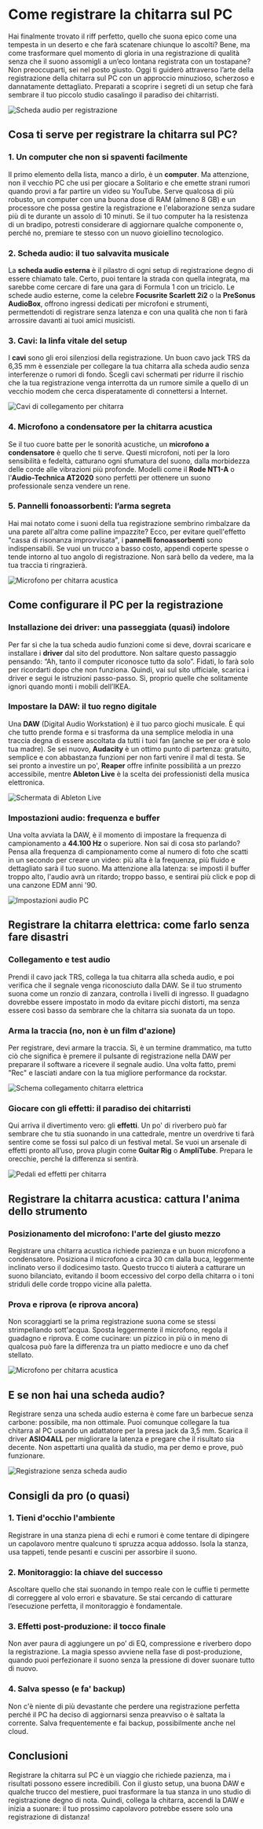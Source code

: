 # Come registrare la chitarra sul PC

Hai finalmente trovato il riff perfetto, quello che suona epico come una tempesta in un deserto e che farà scatenare chiunque lo ascolti? Bene, ma come trasformare quel momento di gloria in una registrazione di qualità senza che il suono assomigli a un’eco lontana registrata con un tostapane? Non preoccuparti, sei nel posto giusto. Oggi ti guiderò attraverso l’arte della registrazione della chitarra sul PC con un approccio minuzioso, scherzoso e dannatamente dettagliato. Preparati a scoprire i segreti di un setup che farà sembrare il tuo piccolo studio casalingo il paradiso dei chitarristi.

![Scheda audio per registrazione](/guide-img/output/569d6666.jpg)

## Cosa ti serve per registrare la chitarra sul PC?

### 1. Un computer che non si spaventi facilmente

Il primo elemento della lista, manco a dirlo, è un **computer**. Ma attenzione, non il vecchio PC che usi per giocare a Solitario e che emette strani rumori quando provi a far partire un video su YouTube. Serve qualcosa di più robusto, un computer con una buona dose di RAM (almeno 8 GB) e un processore che possa gestire la registrazione e l'elaborazione senza sudare più di te durante un assolo di 10 minuti. Se il tuo computer ha la resistenza di un bradipo, potresti considerare di aggiornare qualche componente o, perché no, premiare te stesso con un nuovo gioiellino tecnologico.

### 2. Scheda audio: il tuo salvavita musicale

La **scheda audio esterna** è il pilastro di ogni setup di registrazione degno di essere chiamato tale. Certo, puoi tentare la strada con quella integrata, ma sarebbe come cercare di fare una gara di Formula 1 con un triciclo. Le schede audio esterne, come la celebre **Focusrite Scarlett 2i2** o la **PreSonus AudioBox**, offrono ingressi dedicati per microfoni e strumenti, permettendoti di registrare senza latenza e con una qualità che non ti farà arrossire davanti ai tuoi amici musicisti. 

### 3. Cavi: la linfa vitale del setup

I **cavi** sono gli eroi silenziosi della registrazione. Un buon cavo jack TRS da 6,35 mm è essenziale per collegare la tua chitarra alla scheda audio senza interferenze o rumori di fondo. Scegli cavi schermati per ridurre il rischio che la tua registrazione venga interrotta da un rumore simile a quello di un vecchio modem che cerca disperatamente di connettersi a Internet.

![Cavi di collegamento per chitarra](/guide-img/output/d4c21cde.jpg)

### 4. Microfono a condensatore per la chitarra acustica

Se il tuo cuore batte per le sonorità acustiche, un **microfono a condensatore** è quello che ti serve. Questi microfoni, noti per la loro sensibilità e fedeltà, catturano ogni sfumatura del suono, dalla morbidezza delle corde alle vibrazioni più profonde. Modelli come il **Rode NT1-A** o l’**Audio-Technica AT2020** sono perfetti per ottenere un suono professionale senza vendere un rene.

### 5. Pannelli fonoassorbenti: l’arma segreta

Hai mai notato come i suoni della tua registrazione sembrino rimbalzare da una parete all'altra come palline impazzite? Ecco, per evitare quell'effetto "cassa di risonanza improvvisata", i **pannelli fonoassorbenti** sono indispensabili. Se vuoi un trucco a basso costo, appendi coperte spesse o tende intorno al tuo angolo di registrazione. Non sarà bello da vedere, ma la tua traccia ti ringrazierà.

![Microfono per chitarra acustica](/guide-img/output/10e2a5a6.jpg)

## Come configurare il PC per la registrazione

### Installazione dei driver: una passeggiata (quasi) indolore

Per far sì che la tua scheda audio funzioni come si deve, dovrai scaricare e installare i **driver** dal sito del produttore. Non saltare questo passaggio pensando: “Ah, tanto il computer riconosce tutto da solo”. Fidati, lo farà solo per ricordarti dopo che non funziona. Quindi, vai sul sito ufficiale, scarica i driver e segui le istruzioni passo-passo. Sì, proprio quelle che solitamente ignori quando monti i mobili dell’IKEA.

### Impostare la DAW: il tuo regno digitale

Una **DAW** (Digital Audio Workstation) è il tuo parco giochi musicale. È qui che tutto prende forma e si trasforma da una semplice melodia in una traccia degna di essere ascoltata da tutti i tuoi fan (anche se per ora è solo tua madre). Se sei nuovo, **Audacity** è un ottimo punto di partenza: gratuito, semplice e con abbastanza funzioni per non farti venire il mal di testa. Se sei pronto a investire un po', **Reaper** offre infinite possibilità a un prezzo accessibile, mentre **Ableton Live** è la scelta dei professionisti della musica elettronica.

![Schermata di Ableton Live](/guide-img/output/7eb86e3d.jpg)

### Impostazioni audio: frequenza e buffer

Una volta avviata la DAW, è il momento di impostare la frequenza di campionamento a **44.100 Hz** o superiore. Non sai di cosa sto parlando? Pensa alla frequenza di campionamento come al numero di foto che scatti in un secondo per creare un video: più alta è la frequenza, più fluido e dettagliato sarà il tuo suono. Ma attenzione alla latenza: se imposti il buffer troppo alto, l'audio avrà un ritardo; troppo basso, e sentirai più click e pop di una canzone EDM anni '90.

![Impostazioni audio PC](/guide-img/output/dd15d1db.jpg)

## Registrare la chitarra elettrica: come farlo senza fare disastri

### Collegamento e test audio

Prendi il cavo jack TRS, collega la tua chitarra alla scheda audio, e poi verifica che il segnale venga riconosciuto dalla DAW. Se il tuo strumento suona come un ronzio di zanzara, controlla i livelli di ingresso. Il guadagno dovrebbe essere impostato in modo da evitare picchi distorti, ma senza essere così basso da sembrare che la chitarra sia suonata da un topo.

### Arma la traccia (no, non è un film d'azione)

Per registrare, devi armare la traccia. Sì, è un termine drammatico, ma tutto ciò che significa è premere il pulsante di registrazione nella DAW per preparare il software a ricevere il segnale audio. Una volta fatto, premi "Rec" e lasciati andare con la tua migliore performance da rockstar.

![Schema collegamento chitarra elettrica](/guide-img/output/39d65bf4.jpg)

### Giocare con gli effetti: il paradiso dei chitarristi

Qui arriva il divertimento vero: gli **effetti**. Un po' di riverbero può far sembrare che tu stia suonando in una cattedrale, mentre un overdrive ti farà sentire come se fossi sul palco di un festival metal. Se vuoi un arsenale di effetti pronto all’uso, prova plugin come **Guitar Rig** o **AmpliTube**. Prepara le orecchie, perché la differenza si sentirà.

![Pedali ed effetti per chitarra](/guide-img/output/9d0d7c9a.jpg)

## Registrare la chitarra acustica: cattura l'anima dello strumento

### Posizionamento del microfono: l'arte del giusto mezzo

Registrare una chitarra acustica richiede pazienza e un buon microfono a condensatore. Posiziona il microfono a circa 30 cm dalla buca, leggermente inclinato verso il dodicesimo tasto. Questo trucco ti aiuterà a catturare un suono bilanciato, evitando il boom eccessivo del corpo della chitarra o i toni striduli delle corde troppo vicine alla paletta.

### Prova e riprova (e riprova ancora)

Non scoraggiarti se la prima registrazione suona come se stessi strimpellando sott'acqua. Sposta leggermente il microfono, regola il guadagno e riprova. È come cucinare: un pizzico in più o in meno di qualcosa può fare la differenza tra un piatto mediocre e uno da chef stellato.

![Microfono per chitarra acustica](/guide-img/output/10e2a5a6.jpg)

## E se non hai una scheda audio?

Registrare senza una scheda audio esterna è come fare un barbecue senza carbone: possibile, ma non ottimale. Puoi comunque collegare la tua chitarra al PC usando un adattatore per la presa jack da 3,5 mm. Scarica il driver **ASIO4ALL** per migliorare la latenza e pregare che il risultato sia decente. Non aspettarti una qualità da studio, ma per demo e prove, può funzionare.

![Registrazione senza scheda audio](/guide-img/output/dd15d1db.jpg)

## Consigli da pro (o quasi)

### 1. Tieni d'occhio l'ambiente
Registrare in una stanza piena di echi e rumori è come tentare di dipingere un capolavoro mentre qualcuno ti spruzza acqua addosso. Isola la stanza, usa tappeti, tende pesanti e cuscini per assorbire il suono.

### 2. Monitoraggio: la chiave del successo
Ascoltare quello che stai suonando in tempo reale con le cuffie ti permette di correggere al volo errori e sbavature. Se stai cercando di catturare l’esecuzione perfetta, il monitoraggio è fondamentale.

### 3. Effetti post-produzione: il tocco finale
Non aver paura di aggiungere un po’ di EQ, compressione e riverbero dopo la registrazione. La magia spesso avviene nella fase di post-produzione, quando puoi perfezionare il suono senza la pressione di dover suonare tutto di nuovo.

### 4. Salva spesso (e fa' backup)
Non c'è niente di più devastante che perdere una registrazione perfetta perché il PC ha deciso di aggiornarsi senza preavviso o è saltata la corrente. Salva frequentemente e fai backup, possibilmente anche nel cloud.

## Conclusioni

Registrare la chitarra sul PC è un viaggio che richiede pazienza, ma i risultati possono essere incredibili. Con il giusto setup, una buona DAW e qualche trucco del mestiere, puoi trasformare la tua stanza in uno studio di registrazione degno di nota. Quindi, collega la chitarra, accendi la DAW e inizia a suonare: il tuo prossimo capolavoro potrebbe essere solo una registrazione di distanza!
